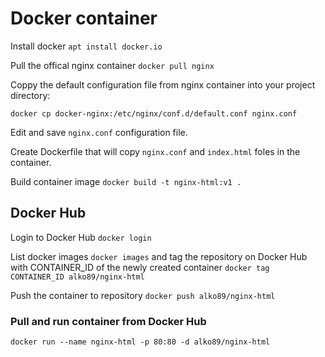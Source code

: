 # Docker container

Install docker `apt install docker.io`

Pull the offical nginx container `docker pull nginx`

Coppy the default configuration file from nginx container into your project directory:

`docker cp docker-nginx:/etc/nginx/conf.d/default.conf nginx.conf`

Edit and save `nginx.conf` configuration file.

Create Dockerfile that will copy `nginx.conf` and `index.html` foles in the container.

Build container image `docker build -t nginx-html:v1 .`

## Docker Hub

Login to Docker Hub `docker login`

List docker images `docker images` and tag the repository on Docker Hub with CONTAINER_ID of the newly created container `docker tag CONTAINER_ID alko89/nginx-html`

Push the container to repository `docker push alko89/nginx-html`

### Pull and run container from Docker Hub

`docker run --name nginx-html -p 80:80 -d alko89/nginx-html`
